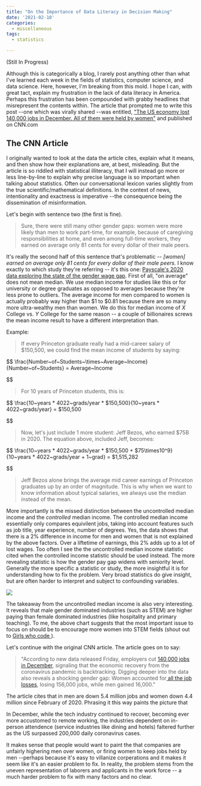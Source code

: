 ```yaml
---
title: "On the Importance of Data Literacy in Decision Making"
date: '2021-02-10'
categories:
  - miscellaneous
tags:
  - statistics

---
```


(Still In Progress)

Although this is categorically a blog, I rarely post anything other than what I've learned each week in the fields of statistics, computer science, and data science. Here, however, I'm breaking from this mold. I hope I can, with great tact, explain my frustration in the lack of data literacy in America. Perhaps this frustration has been compounded with grabby headlines that misrepresent the contents within. The article that prompted me to write this post --one which was virally shared --was entitled, ["The US economy lost 140,000 jobs in December. All of them were held by women"](https://www.cnn.com/2021/01/08/economy/women-job-losses-pandemic/index.html) and published on CNN.com

## The CNN Article

I originally wanted to look at the data the article cites, explain what it means, and then show how their explanations are, at best, misleading. But the article is so riddled with statistical illiteracy, that I will instead go more or less line-by-line to explain why precise language is so important when talking about statistics. Often our conversational lexicon varies slightly from the true scientific/mathematical definitions. In the context of news, intentionality and exactness is imperative --the consequence being the dissemination of misinformation.

Let's begin with sentence two (the first is fine).

> Sure, there were still many other gender gaps: women were more likely than men to work part-time, for example, because of caregiving responsibilities at home, and even among full-time workers, they earned on average only 81 cents for every dollar of their male peers.

It's really the second half of this sentence that's problematic -- *[women] earned on average only 81 cents for every dollar of their male peers.* I know exactly to which study they're referring -- it's this one: [Payscale's 2020 data exploring the state of the gender wage gap](https://www.payscale.com/data/gender-pay-gap). First of all, "on average" does not mean median. We use median income for studies like this or for university or degree graduates as opposed to averages because they're less prone to outliers. The average income for men compared to women is actually probably way higher than $1 to $0.81 because there are so many more ultra-wealthy men than women. We do this for median income of *X* College vs. *Y* College for the same reason -- a couple of billionaires screws the mean income result to have a different interpretation than.

Example:

> If every Princeton graduate really had a mid-career salary of $150,500, we could find the mean income of students by saying:

$$
\frac{Number~of~Students~\times~Average~Income}{Number~of~Students} = Average~Income

$$

> For 10 years of Princeton students, this is:

$$
\frac{10~years * 4022~grads/year * \$150,500}{10~years * 4022~grads/year} = \$150,500

$$

> Now, let's just include 1 more student: Jeff Bezos, who earned $75B in 2020.
> The equation above, included Jeff, becomes:

$$
\frac{10~years * 4022~grads/year * \$150,500 + \$75\times10^9}{10~years * 4022~grads/year + 1~grad} = \$1,515,282

$$

> Jeff Bezos alone brings the average mid career earnings of Princeton graduates up by an order of magnitude. This is why when we want to know information about typical salaries, we always use the median instead of the mean.

More importantly is the missed distinction between the uncontrolled median income and the *controlled* median income. The controlled median income essentially only compares equivilent jobs, taking into account features such as job title, year experience, number of degrees. Yes, the data shows that there is a 2% difference in income for men and women that is not explained by the above factors. Over a liftetime of earnings, this 2% adds up to a lot of lost wages. Too often I see the the uncontrolled median income statistic cited when the controlled income statistic should be used instead. The more revealing statistic is how the gender pay gap widens with seniority level. Generally the more specific a statistic or study, the more insightful it is for understanding how to fix the problem. Very broad statistics do give insight, but are often harder to interpret and subject to confounding variables.

![](https://www.payscale.com/content/gpg/2020/GPG2020-OverTime.svg)

The takeaway from the uncontrolled median income is also very interesting. It reveals that male gender dominated industries (such as STEM) are higher paying than female dominated industries (like hospitality and primary teaching). To me, the above chart suggests that the most important issue to focus on should be to encourage more women into STEM fields (shout out to [Girls who code ](https://girlswhocode.com/)).

Let's continue with the original CNN article. The article goes on to say:

> "According to new data released Friday, employers cut [140,000 jobs in December](https://www.cnn.com/2021/01/08/economy/december-2020-jobs-report/index.html),
> signaling that the economic recovery from the coronavirus pandemic is
> backtracking. Digging deeper into the data also reveals a shocking
> gender gap: Women accounted for[ all the job losses](https://www.bls.gov/news.release/empsit.t21.htm), losing 156,000 jobs, while men gained 16,000."

The article cites that in men are down 5.4 million jobs and women down 4.4 million since February of 2020. Phrasing it this way paints the picture that

In December, while the tech industry continued to recover, becoming ever more accustomed to remote working, the industries dependent on in-person attendence (service industries like dining and hotels) faltered further as the US surpassed 200,000 daily coronavirus cases.

It makes sense that people would want to paint the that companies are unfairly highering men over women, or firing women to keep jobs held by men --perhaps because it's easy to villanize corperations and it makes it seem like it's an easier problem to fix. In reality, the problem stems from the uneven representation of laborers and applicants in the work force -- a much harder problem to fix with many factors and no clear.


